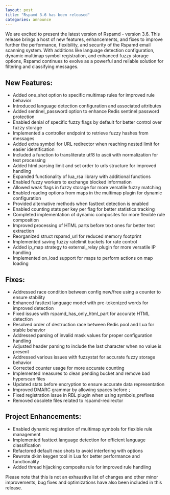 ```yaml
---
layout: post
title: "Rspamd 3.6 has been released"
categories: announce
---
```


We are excited to present the latest version of Rspamd - version 3.6. 
This release brings a host of new features, enhancements, and fixes to improve 
further the performance, flexibility, and security of the Rspamd email scanning system. 
With additions like language detection configuration, dynamic multimap symbol registration, 
and enhanced fuzzy storage options, Rspamd continues to evolve as a powerful and reliable 
solution for filtering and classifying messages.


## New Features:

*   Added one_shot option to specific multimap rules for improved rule behavior
*   Introduced language detection configuration and associated attributes
*   Added sentinel_password option to enhance Redis sentinel password protection
*   Enabled denial of specific fuzzy flags by default for better control over fuzzy storage
*   Implemented a controller endpoint to retrieve fuzzy hashes from messages
*   Added extra symbol for URL redirector when reaching nested limit for easier identification
*   Included a function to transliterate utf8 to ascii with normalization for text processing
*   Added html parsing limit and set order to urls structure for improved handling
*   Expanded functionality of lua_rsa library with additional functions
*   Enabled fuzzy workers to exchange blocked information
*   Allowed weak flags in fuzzy storage for more versatile fuzzy matching
*   Enabled reading options from maps in the multimap plugin for dynamic configuration
*   Provided alternative methods when fasttext detection is enabled
*   Enabled counting stats per key per flag for better statistics tracking
*   Completed implementation of dynamic composites for more flexible rule composition
*   Improved processing of HTML parts before text ones for better text extraction
*   Reorganized struct rspamd_url for reduced memory footprint
*   Implemented saving fuzzy ratelimit buckets for rate control
*   Added ip_map strategy to external_relay plugin for more versatile IP handling
*   Implemented on_load support for maps to perform actions on map loading

## Fixes:

*   Addressed race condition between config new/free using a counter to ensure stability
*   Enhanced fasttext language model with pre-tokenized words for improved detection
*   Fixed issues with rspamd_has_only_html_part for accurate HTML detection
*   Resolved order of destruction race between Redis pool and Lua for stable behavior
*   Addressed parsing of invalid mask values for proper configuration handling
*   Adjusted header parsing to include the last character when no value is present
*   Addressed various issues with fuzzystat for accurate fuzzy storage behavior
*   Corrected counter usage for more accurate counting
*   Implemented measures to clean pending bucket and remove bad hyperscan files
*   Updated stats before encryption to ensure accurate data representation
*   Improved DMARC grammar by allowing spaces before `;`
*   Fixed registration issue in RBL plugin when using symbols_prefixes
*   Removed obsolete files related to rspamd-redirector

## Project Enhancements:

*   Enabled dynamic registration of multimap symbols for flexible rule management
*   Implemented fasttext language detection for efficient language classification
*   Refactored default max shots to avoid interfering with options
*   Rewrote dkim keygen tool in Lua for better performance and functionality
*   Added thread hijacking composite rule for improved rule handling




Please note that this is not an exhaustive list of changes and other minor improvements, 
bug fixes and optimizations have also been included in this release. 
